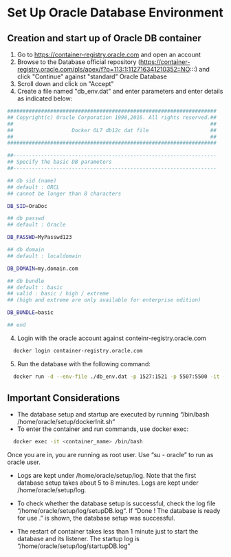 # Set Up Oracle Database Environment

## Creation and start up of Oracle DB container

1) Go to https://container-registry.oracle.com and open an account
2) Browse to the Database official repository (https://container-registry.oracle.com/pls/apex/f?p=113:1:112716341210352::NO:::) and click "Continue" against "standard" Oracle Database
3) Scroll down and click on "Accept"
4) Create a file named "db_env.dat" and enter parameters and enter details as indicated below:

```bash
####################################################################
## Copyright(c) Oracle Corporation 1998,2016. All rights reserved.##
##                                                                ##
##                   Docker OL7 db12c dat file                    ##
##                                                                ##
####################################################################

##------------------------------------------------------------------
## Specify the basic DB parameters
##------------------------------------------------------------------

## db sid (name)
## default : ORCL
## cannot be longer than 8 characters

DB_SID=OraDoc

## db passwd
## default : Oracle

DB_PASSWD=MyPasswd123

## db domain
## default : localdomain

DB_DOMAIN=my.domain.com

## db bundle
## default : basic
## valid : basic / high / extreme
## (high and extreme are only available for enterprise edition)

DB_BUNDLE=basic

## end
```

4) Login with the oracle account against conteinr-registry.oracle.com

```bash
  docker login container-registry.oracle.com
```

5) Run the database with the following command:

```bash
  docker run -d --env-file ./db_env.dat -p 1527:1521 -p 5507:5500 -it --name OracleDB --shm-size="4g" container-registry.oracle.com/database/standard
```

## Important Considerations

- The database setup and startup are executed by running “/bin/bash /home/oracle/setup/dockerInit.sh“
- To enter the container and run commands, use docker exec:

```bash
  docker exec -it <container_name> /bin/bash
```

Once you are in, you are running as root user. Use “su - oracle” to run as oracle user.

- Logs are kept under /home/oracle/setup/log. Note that the first database setup takes about 5 to 8 minutes. Logs are kept under /home/oracle/setup/log.

- To check whether the database setup is successful, check the log file “/home/oracle/setup/log/setupDB.log“. If “Done ! The database is ready for use .” is shown, the database setup was successful.

- The restart of container takes less than 1 minute just to start the database and its listener. The startup log is “/home/oracle/setup/log/startupDB.log” 
